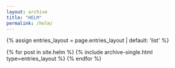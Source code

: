 ```yaml
---
layout: archive
title: "HELM"
permalink: /helm/
---
```


{% assign entries_layout = page.entries_layout | default: 'list' %}
<div class="entries-{{ entries_layout }}">
  {% for post in site.helm %}
    {% include archive-single.html type=entries_layout %}
  {% endfor %}
</div>